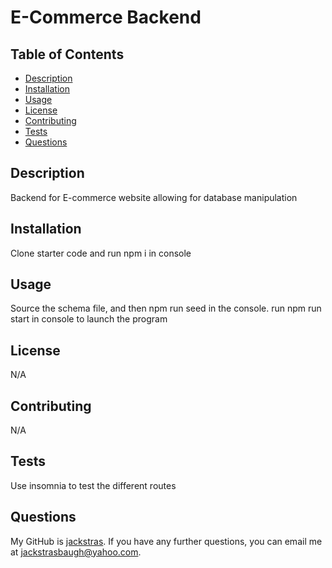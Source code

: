 
  
  # E-Commerce Backend

  ## Table of Contents

  - [Description](#description)
  - [Installation](#installation)
  - [Usage](#usage)
  - [License](#license)
  - [Contributing](#contributing)
  - [Tests](#tests)
  - [Questions](#questions)

  ## Description

  Backend for E-commerce website allowing for database manipulation

  ## Installation
  
  Clone starter code and run npm i in console

  ## Usage

  Source the schema file, and then npm run seed in the console. run npm run start in console to launch the program

  ## License

  N/A
  

  ## Contributing

  N/A

  ## Tests

  Use insomnia to test the different routes

  ## Questions

  My GitHub is [jackstras](https://github.com/jackstras).
  If you have any further questions, you can email me at jackstrasbaugh@yahoo.com.


